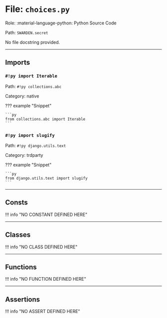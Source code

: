 # File: `choices.py`

Role: :material-language-python: Python Source Code

Path: `SWARDEN.secret`

No file docstring provided.

---

## Imports

### `#!py import Iterable`

Path: `#!py collections.abc`

Category: native

??? example "Snippet"

    ```py
    from collections.abc import Iterable
    ```

### `#!py import slugify`

Path: `#!py django.utils.text`

Category: trdparty

??? example "Snippet"

    ```py
    from django.utils.text import slugify
    ```



---

## Consts

!!! info "NO CONSTANT DEFINED HERE"

---

## Classes

!!! info "NO CLASS DEFINED HERE"

---

## Functions

!!! info "NO FUNCTION DEFINED HERE"

---

## Assertions

!!! info "NO ASSERT DEFINED HERE"
